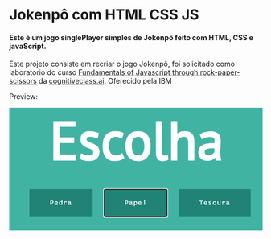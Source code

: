 # Jokenpô com HTML CSS JS

#### Este é um jogo singlePlayer simples de Jokenpô feito com HTML, CSS e javaScript.

Este projeto consiste em recriar o jogo Jokenpô, foi solicitado como laboratorio do curso [Fundamentals of Javascript through rock-paper-scissors](https://cognitiveclass.ai/courses/course-v1:IBM+GPXX03HFEN+v1) da [cognitiveclass.ai](https://cognitiveclass.ai/). Oferecido pela IBM

Preview:

<p align="center">
  <img src="preview.png" alt="preview image">
</p>